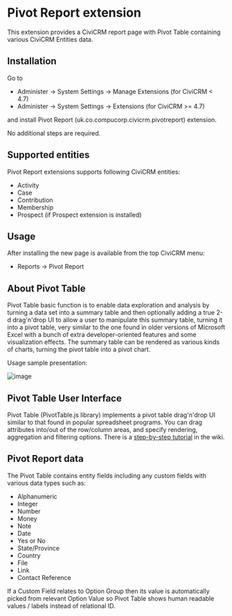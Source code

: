 Pivot Report extension
======

This extension provides a CiviCRM report page with Pivot Table containing various CiviCRM Entities data.

Installation
------

Go to 
- Administer -> System Settings -> Manage Extensions (for CiviCRM < 4.7)
- Administer -> System Settings -> Extensions (for CiviCRM >= 4.7)

and install Pivot Report (uk.co.compucorp.civicrm.pivotreport) extension.

No additional steps are required.

Supported entities
------
Pivot Report extensions supports following CiviCRM entities:
 - Activity
 - Case
 - Contribution
 - Membership
 - Prospect (if Prospect extension is installed)

Usage
------

After installing the new page is available from the top CiviCRM menu:
- Reports -> Pivot Report

About Pivot Table
------

Pivot Table basic function is to enable data exploration and analysis by turning a data set into a summary table and then optionally adding a true 2-d drag'n'drop UI to allow a user to manipulate this summary table, turning it into a pivot table, very similar to the one found in older versions of Microsoft Excel with a bunch of extra developer-oriented features and some visualization effects. The summary table can be rendered as various kinds of charts, turning the pivot table into a pivot chart.

Usage sample presentation:

![image](http://nicolas.kruchten.com/pivottable/images/animation.gif)

Pivot Table User Interface
------

Pivot Table (PivotTable.js library) implements a pivot table drag'n'drop UI similar to that found in popular spreadsheet programs. You can drag attributes into/out of the row/column areas, and specify rendering, aggregation and filtering options. There is a [step-by-step tutorial](https://github.com/nicolaskruchten/pivottable/wiki/UI-Tutorial) in the wiki.

Pivot Report data
------

The Pivot Table contains entity fields including any custom fields with various data types such as:
- Alphanumeric
- Integer
- Number
- Money
- Note
- Date
- Yes or No
- State/Province
- Country
- File
- Link
- Contact Reference

If a Custom Field relates to Option Group then its value is automatically picked from relevant Option Value so Pivot Table shows human readable values / labels instead of relational ID.
